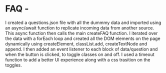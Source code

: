 # FAQ -
I created a questions.json file with all the dummmy data and imported using an async/await function to replicate incoming data from another source. This async function then calls the main createFAQ function.  I iterated over the data with a forEach loop and created all the DOM elements on the page dynamically using createElement, classList.add, createTextNode and append.  I then added an event listener to each block of data/question and when the button is clicked, to toggle classes on and off.  I used a timeout function to add a better UI experience along with a css trasition on the toggles.  
